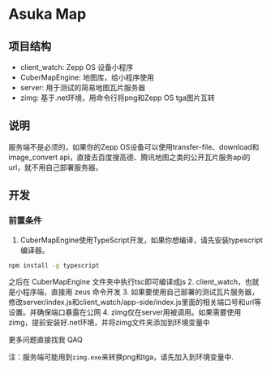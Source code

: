 # Asuka Map

## 项目结构
- client_watch: Zepp OS 设备小程序
- CuberMapEngine: 地图库，给小程序使用
- server: 用于测试的简易地图瓦片服务器
- zimg: 基于.net环境，用命令行将png和Zepp OS tga图片互转

## 说明
服务端不是必须的，如果你的Zepp OS设备可以使用transfer-file、download和image_convert api，直接去百度搜高德、腾讯地图之类的公开瓦片服务api的url，就不用自己部署服务器。

## 开发

### 前置条件
1. CuberMapEngine使用TypeScript开发，如果你想编译，请先安装typescript编译器。
```sh
npm install -g typescript
```
之后在 CuberMapEngine 文件夹中执行tsc即可编译成js
2. client_watch，也就是小程序端，直接用 zeus 命令开发
3. 如果要使用自己部署的测试瓦片服务器，修改server/index.js和client_watch/app-side/index.js里面的相关端口号和url等设置。并确保端口暴露在公网
4. zimg仅在server用被调用。如果需要使用zimg，提前安装好.net环境，并将zimg文件夹添加到环境变量中

更多问题直接找我 QAQ

注：服务端可能用到`zimg.exe`来转换png和tga，请先加入到环境变量中.
